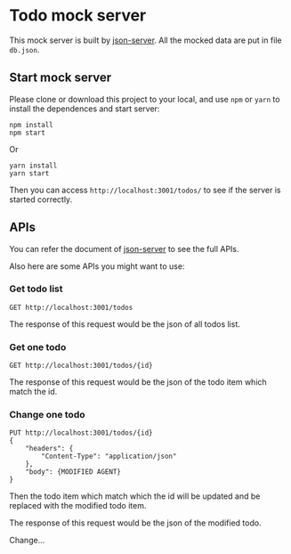 # Todo mock server

This mock server is built by [json-server](https://github.com/typicode/json-server). All the mocked data are put in file `db.json`. 

## Start mock server

Please clone or download this project to your local, and use `npm` or `yarn` to install the dependences and start server:

```
npm install
npm start
```

Or

```
yarn install
yarn start
```

Then you can access `http://localhost:3001/todos/` to see if the server is started correctly.

## APIs

You can refer the document of [json-server](https://github.com/typicode/json-server) to see the full APIs. 

Also here are some APIs you might want to use:

### Get todo list

```
GET http://localhost:3001/todos
```

The response of this request would be the json of all todos list.

### Get one todo

```
GET http://localhost:3001/todos/{id}
```

The response of this request would be the json of the todo item which match the id.

### Change one todo

```
PUT http://localhost:3001/todos/{id}
{
    "headers": {
        "Content-Type": "application/json"
    },
    "body": {MODIFIED AGENT}
}
```

Then the todo item which match which the id will be updated and be replaced with the modified todo item. 

The response of this request would be the json of the modified todo.

Change...